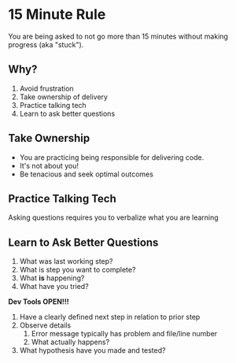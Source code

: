 15 Minute Rule
===

You are being asked to not go more than 15 minutes without making progress (aka "stuck").

## Why?

1. Avoid frustration
1. Take ownership of delivery
1. Practice talking tech
1. Learn to ask better questions

## Take Ownership

* You are practicing being responsible for delivering code. 
* It's not about you!
* Be tenacious and seek optimal outcomes

## Practice Talking Tech

Asking questions requires you to verbalize what you are learning

## Learn to Ask Better Questions

1. What was last working step?
1. What is step you want to complete?
1. What **is** happening?
1. What have you tried?

**Dev Tools OPEN!!!**

1. Have a clearly defined next step in relation to prior step
1. Observe details
    1. Error message typically has problem and file/line number
    1. What actually happens?
1. What hypothesis have you made and tested?
